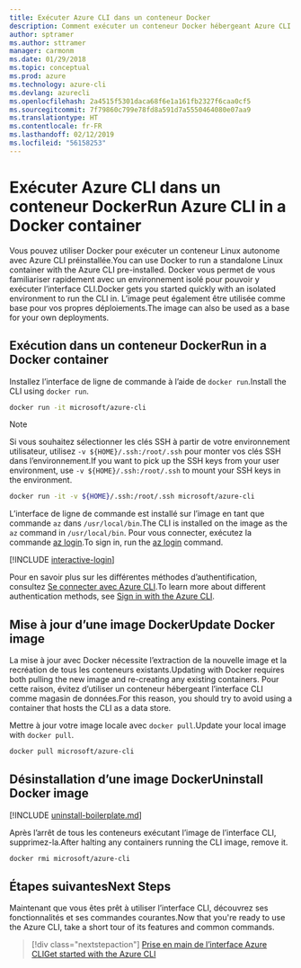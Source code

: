 ```yaml
---
title: Exécuter Azure CLI dans un conteneur Docker
description: Comment exécuter un conteneur Docker hébergeant Azure CLI
author: sptramer
ms.author: sttramer
manager: carmonm
ms.date: 01/29/2018
ms.topic: conceptual
ms.prod: azure
ms.technology: azure-cli
ms.devlang: azurecli
ms.openlocfilehash: 2a4515f5301daca68f6e1a161fb2327f6caa0cf5
ms.sourcegitcommit: 7f79860c799e78fd8a591d7a5550464080e07aa9
ms.translationtype: HT
ms.contentlocale: fr-FR
ms.lasthandoff: 02/12/2019
ms.locfileid: "56158253"
---
```

# <a name="run-azure-cli-in-a-docker-container"></a><span data-ttu-id="9da56-103">Exécuter Azure CLI dans un conteneur Docker</span><span class="sxs-lookup"><span data-stu-id="9da56-103">Run Azure CLI in a Docker container</span></span>

<span data-ttu-id="9da56-104">Vous pouvez utiliser Docker pour exécuter un conteneur Linux autonome avec Azure CLI préinstallée.</span><span class="sxs-lookup"><span data-stu-id="9da56-104">You can use Docker to run a standalone Linux container with the Azure CLI pre-installed.</span></span> <span data-ttu-id="9da56-105">Docker vous permet de vous familiariser rapidement avec un environnement isolé pour pouvoir y exécuter l’interface CLI.</span><span class="sxs-lookup"><span data-stu-id="9da56-105">Docker gets you started quickly with an isolated environment to run the CLI in.</span></span> <span data-ttu-id="9da56-106">L’image peut également être utilisée comme base pour vos propres déploiements.</span><span class="sxs-lookup"><span data-stu-id="9da56-106">The image can also be used as a base for your own deployments.</span></span>

## <a name="run-in-a-docker-container"></a><span data-ttu-id="9da56-107">Exécution dans un conteneur Docker</span><span class="sxs-lookup"><span data-stu-id="9da56-107">Run in a Docker container</span></span>

<span data-ttu-id="9da56-108">Installez l’interface de ligne de commande à l’aide de `docker run`.</span><span class="sxs-lookup"><span data-stu-id="9da56-108">Install the CLI using `docker run`.</span></span>

   ```bash
   docker run -it microsoft/azure-cli
   ```

> [!NOTE]
> <span data-ttu-id="9da56-109">Si vous souhaitez sélectionner les clés SSH à partir de votre environnement utilisateur, utilisez `-v ${HOME}/.ssh:/root/.ssh` pour monter vos clés SSH dans l’environnement.</span><span class="sxs-lookup"><span data-stu-id="9da56-109">If you want to pick up the SSH keys from your user environment, use `-v ${HOME}/.ssh:/root/.ssh` to mount your SSH keys in the environment.</span></span>
>
> ```bash
> docker run -it -v ${HOME}/.ssh:/root/.ssh microsoft/azure-cli
> ```

<span data-ttu-id="9da56-110">L’interface de ligne de commande est installé sur l’image en tant que commande `az` dans `/usr/local/bin`.</span><span class="sxs-lookup"><span data-stu-id="9da56-110">The CLI is installed on the image as the `az` command in `/usr/local/bin`.</span></span> <span data-ttu-id="9da56-111">Pour vous connecter, exécutez la commande [az login](/cli/azure/reference-index#az-login).</span><span class="sxs-lookup"><span data-stu-id="9da56-111">To sign in, run the [az login](/cli/azure/reference-index#az-login) command.</span></span>

[!INCLUDE [interactive-login](includes/interactive-login.md)]

<span data-ttu-id="9da56-112">Pour en savoir plus sur les différentes méthodes d’authentification, consultez [Se connecter avec Azure CLI](authenticate-azure-cli.md).</span><span class="sxs-lookup"><span data-stu-id="9da56-112">To learn more about different authentication methods, see [Sign in with the Azure CLI](authenticate-azure-cli.md).</span></span>

## <a name="update-docker-image"></a><span data-ttu-id="9da56-113">Mise à jour d’une image Docker</span><span class="sxs-lookup"><span data-stu-id="9da56-113">Update Docker image</span></span>

<span data-ttu-id="9da56-114">La mise à jour avec Docker nécessite l’extraction de la nouvelle image et la recréation de tous les conteneurs existants.</span><span class="sxs-lookup"><span data-stu-id="9da56-114">Updating with Docker requires both pulling the new image and re-creating any existing containers.</span></span> <span data-ttu-id="9da56-115">Pour cette raison, évitez d’utiliser un conteneur hébergeant l’interface CLI comme magasin de données.</span><span class="sxs-lookup"><span data-stu-id="9da56-115">For this reason, you should try to avoid using a container that hosts the CLI as a data store.</span></span>

<span data-ttu-id="9da56-116">Mettre à jour votre image locale avec `docker pull`.</span><span class="sxs-lookup"><span data-stu-id="9da56-116">Update your local image with `docker pull`.</span></span>

```bash
docker pull microsoft/azure-cli
```

## <a name="uninstall-docker-image"></a><span data-ttu-id="9da56-117">Désinstallation d’une image Docker</span><span class="sxs-lookup"><span data-stu-id="9da56-117">Uninstall Docker image</span></span>

[!INCLUDE [uninstall-boilerplate.md](includes/uninstall-boilerplate.md)]

<span data-ttu-id="9da56-118">Après l’arrêt de tous les conteneurs exécutant l’image de l’interface CLI, supprimez-la.</span><span class="sxs-lookup"><span data-stu-id="9da56-118">After halting any containers running the CLI image, remove it.</span></span>

```bash
docker rmi microsoft/azure-cli
```

## <a name="next-steps"></a><span data-ttu-id="9da56-119">Étapes suivantes</span><span class="sxs-lookup"><span data-stu-id="9da56-119">Next Steps</span></span>

<span data-ttu-id="9da56-120">Maintenant que vous êtes prêt à utiliser l’interface CLI, découvrez ses fonctionnalités et ses commandes courantes.</span><span class="sxs-lookup"><span data-stu-id="9da56-120">Now that you're ready to use the Azure CLI, take a short tour of its features and common commands.</span></span>

> [!div class="nextstepaction"]
> [<span data-ttu-id="9da56-121">Prise en main de l’interface Azure CLI</span><span class="sxs-lookup"><span data-stu-id="9da56-121">Get started with the Azure CLI</span></span>](get-started-with-azure-cli.md)
